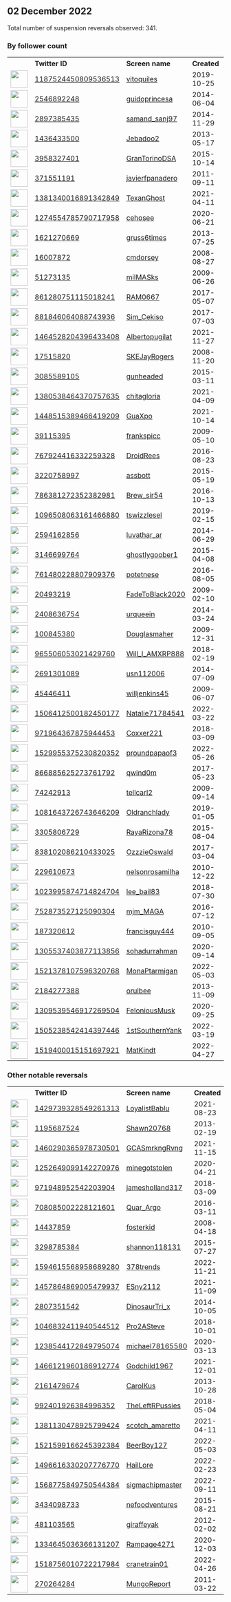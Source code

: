 
## 02 December 2022
Total number of suspension reversals observed: 341.

### By follower count
<table><tr><th></th><th align="left">Twitter ID</th><th align="left">Screen name</th>
<th align="left">Created</th><th align="left">Status</th><th align="left">Suspended</th><th align="left">Followers</th>
<tr><td><a href="https://pbs.twimg.com/profile_images/1669518364174082049/9AS_YI6l_normal.jpg"><img src="https://pbs.twimg.com/profile_images/1669518364174082049/9AS_YI6l_normal.jpg" width="40px" height="40px" align="center"/></a></td><td><a href="https://twitter.com/intent/user?user_id=1187524450809536513">1187524450809536513</a></td><td><a href="https://twitter.com/vitoquiles">vitoquiles</a></td><td>2019-10-25</td><td align="center"></td><td>2022-11-25</td><td>112637</td></tr>
<tr><td><a href="https://pbs.twimg.com/profile_images/1585348884183777291/RvC5uYah_normal.jpg"><img src="https://pbs.twimg.com/profile_images/1585348884183777291/RvC5uYah_normal.jpg" width="40px" height="40px" align="center"/></a></td><td><a href="https://twitter.com/intent/user?user_id=2546892248">2546892248</a></td><td><a href="https://twitter.com/guidoprincesa">guidoprincesa</a></td><td>2014-06-04</td><td align="center"></td><td>2022-11-18</td><td>72455</td></tr>
<tr><td><a href="https://pbs.twimg.com/profile_images/1334545091164131331/vS6SvquX_normal.jpg"><img src="https://pbs.twimg.com/profile_images/1334545091164131331/vS6SvquX_normal.jpg" width="40px" height="40px" align="center"/></a></td><td><a href="https://twitter.com/intent/user?user_id=2897385435">2897385435</a></td><td><a href="https://twitter.com/samand_sanj97">samand_sanj97</a></td><td>2014-11-29</td><td align="center"></td><td>2022-10-29</td><td>64886</td></tr>
<tr><td><a href="https://pbs.twimg.com/profile_images/1674001535020277766/4Xz-PRb4_normal.jpg"><img src="https://pbs.twimg.com/profile_images/1674001535020277766/4Xz-PRb4_normal.jpg" width="40px" height="40px" align="center"/></a></td><td><a href="https://twitter.com/intent/user?user_id=1436433500">1436433500</a></td><td><a href="https://twitter.com/Jebadoo2">Jebadoo2</a></td><td>2013-05-17</td><td align="center"></td><td>2022-05-09</td><td>39872</td></tr>
<tr><td><a href="https://pbs.twimg.com/profile_images/1455176736132542468/c5A1JqOf_normal.jpg"><img src="https://pbs.twimg.com/profile_images/1455176736132542468/c5A1JqOf_normal.jpg" width="40px" height="40px" align="center"/></a></td><td><a href="https://twitter.com/intent/user?user_id=3958327401">3958327401</a></td><td><a href="https://twitter.com/GranTorinoDSA">GranTorinoDSA</a></td><td>2015-10-14</td><td align="center"></td><td>2022-09-23</td><td>32152</td></tr>
<tr><td><a href="https://pbs.twimg.com/profile_images/1573305583075303424/3gx7rkzW_normal.jpg"><img src="https://pbs.twimg.com/profile_images/1573305583075303424/3gx7rkzW_normal.jpg" width="40px" height="40px" align="center"/></a></td><td><a href="https://twitter.com/intent/user?user_id=371551191">371551191</a></td><td><a href="https://twitter.com/javierfpanadero">javierfpanadero</a></td><td>2011-09-11</td><td align="center"></td><td>2022-11-28</td><td>25699</td></tr>
<tr><td><a href="https://pbs.twimg.com/profile_images/1616193553750757377/XctYfDzt_normal.jpg"><img src="https://pbs.twimg.com/profile_images/1616193553750757377/XctYfDzt_normal.jpg" width="40px" height="40px" align="center"/></a></td><td><a href="https://twitter.com/intent/user?user_id=1381340016891342849">1381340016891342849</a></td><td><a href="https://twitter.com/TexanGhost">TexanGhost</a></td><td>2021-04-11</td><td align="center"></td><td>2022-11-08</td><td>23255</td></tr>
<tr><td><a href="https://pbs.twimg.com/profile_images/1661024372361134081/QJQzQu5I_normal.jpg"><img src="https://pbs.twimg.com/profile_images/1661024372361134081/QJQzQu5I_normal.jpg" width="40px" height="40px" align="center"/></a></td><td><a href="https://twitter.com/intent/user?user_id=1274554785790717958">1274554785790717958</a></td><td><a href="https://twitter.com/cehosee">cehosee</a></td><td>2020-06-21</td><td align="center"></td><td>2022-11-17</td><td>17808</td></tr>
<tr><td><a href="https://pbs.twimg.com/profile_images/1598705215108161538/x44SgKNh_normal.jpg"><img src="https://pbs.twimg.com/profile_images/1598705215108161538/x44SgKNh_normal.jpg" width="40px" height="40px" align="center"/></a></td><td><a href="https://twitter.com/intent/user?user_id=1621270669">1621270669</a></td><td><a href="https://twitter.com/gruss6times">gruss6times</a></td><td>2013-07-25</td><td align="center"></td><td></td><td>10035</td></tr>
<tr><td><a href="https://pbs.twimg.com/profile_images/1598655518763089920/Q6bHBC9X_normal.jpg"><img src="https://pbs.twimg.com/profile_images/1598655518763089920/Q6bHBC9X_normal.jpg" width="40px" height="40px" align="center"/></a></td><td><a href="https://twitter.com/intent/user?user_id=16007872">16007872</a></td><td><a href="https://twitter.com/cmdorsey">cmdorsey</a></td><td>2008-08-27</td><td align="center"></td><td></td><td>9965</td></tr>
<tr><td><a href="https://pbs.twimg.com/profile_images/1126342267206344705/VopdwgUc_normal.jpg"><img src="https://pbs.twimg.com/profile_images/1126342267206344705/VopdwgUc_normal.jpg" width="40px" height="40px" align="center"/></a></td><td><a href="https://twitter.com/intent/user?user_id=51273135">51273135</a></td><td><a href="https://twitter.com/milMASks">milMASks</a></td><td>2009-06-26</td><td align="center"></td><td></td><td>9250</td></tr>
<tr><td><a href="https://pbs.twimg.com/profile_images/1508665665502289921/D3N5jC9K_normal.jpg"><img src="https://pbs.twimg.com/profile_images/1508665665502289921/D3N5jC9K_normal.jpg" width="40px" height="40px" align="center"/></a></td><td><a href="https://twitter.com/intent/user?user_id=861280751115018241">861280751115018241</a></td><td><a href="https://twitter.com/RAM0667">RAM0667</a></td><td>2017-05-07</td><td align="center"></td><td>2022-10-29</td><td>8587</td></tr>
<tr><td><a href="https://pbs.twimg.com/profile_images/1551660147994497024/F-B3TLzn_normal.jpg"><img src="https://pbs.twimg.com/profile_images/1551660147994497024/F-B3TLzn_normal.jpg" width="40px" height="40px" align="center"/></a></td><td><a href="https://twitter.com/intent/user?user_id=881846064088743936">881846064088743936</a></td><td><a href="https://twitter.com/Sim_Cekiso">Sim_Cekiso</a></td><td>2017-07-03</td><td align="center"></td><td>2022-11-04</td><td>7732</td></tr>
<tr><td><a href="https://pbs.twimg.com/profile_images/1598620599689125888/WkFdlDDR_normal.jpg"><img src="https://pbs.twimg.com/profile_images/1598620599689125888/WkFdlDDR_normal.jpg" width="40px" height="40px" align="center"/></a></td><td><a href="https://twitter.com/intent/user?user_id=1464528204396433408">1464528204396433408</a></td><td><a href="https://twitter.com/Albertopugilat">Albertopugilat</a></td><td>2021-11-27</td><td align="center">🚫</td><td>2022-10-11</td><td>7720</td></tr>
<tr><td><a href="https://pbs.twimg.com/profile_images/1120668346695991296/8SAy03nb_normal.jpg"><img src="https://pbs.twimg.com/profile_images/1120668346695991296/8SAy03nb_normal.jpg" width="40px" height="40px" align="center"/></a></td><td><a href="https://twitter.com/intent/user?user_id=17515820">17515820</a></td><td><a href="https://twitter.com/SKEJayRogers">SKEJayRogers</a></td><td>2008-11-20</td><td align="center"></td><td></td><td>7111</td></tr>
<tr><td><a href="https://pbs.twimg.com/profile_images/1357255746665271296/VTn4scLN_normal.jpg"><img src="https://pbs.twimg.com/profile_images/1357255746665271296/VTn4scLN_normal.jpg" width="40px" height="40px" align="center"/></a></td><td><a href="https://twitter.com/intent/user?user_id=3085589105">3085589105</a></td><td><a href="https://twitter.com/gunheaded">gunheaded</a></td><td>2015-03-11</td><td align="center"></td><td></td><td>6685</td></tr>
<tr><td><a href="https://pbs.twimg.com/profile_images/1607805423104692226/3ASM29yd_normal.png"><img src="https://pbs.twimg.com/profile_images/1607805423104692226/3ASM29yd_normal.png" width="40px" height="40px" align="center"/></a></td><td><a href="https://twitter.com/intent/user?user_id=1380538464370757635">1380538464370757635</a></td><td><a href="https://twitter.com/chitagloria">chitagloria</a></td><td>2021-04-09</td><td align="center">🚫</td><td>2022-11-17</td><td>5117</td></tr>
<tr><td><a href="https://pbs.twimg.com/profile_images/1633394505931182081/ebcnugWQ_normal.jpg"><img src="https://pbs.twimg.com/profile_images/1633394505931182081/ebcnugWQ_normal.jpg" width="40px" height="40px" align="center"/></a></td><td><a href="https://twitter.com/intent/user?user_id=1448515389466419209">1448515389466419209</a></td><td><a href="https://twitter.com/GuaXpo">GuaXpo</a></td><td>2021-10-14</td><td align="center">🚫</td><td>2022-11-17</td><td>4678</td></tr>
<tr><td><a href="https://pbs.twimg.com/profile_images/1251552494863474688/QnKxp5EO_normal.jpg"><img src="https://pbs.twimg.com/profile_images/1251552494863474688/QnKxp5EO_normal.jpg" width="40px" height="40px" align="center"/></a></td><td><a href="https://twitter.com/intent/user?user_id=39115395">39115395</a></td><td><a href="https://twitter.com/frankspicc">frankspicc</a></td><td>2009-05-10</td><td align="center"></td><td></td><td>4575</td></tr>
<tr><td><a href="https://pbs.twimg.com/profile_images/1599257779612655619/eK8rtpn1_normal.jpg"><img src="https://pbs.twimg.com/profile_images/1599257779612655619/eK8rtpn1_normal.jpg" width="40px" height="40px" align="center"/></a></td><td><a href="https://twitter.com/intent/user?user_id=767924416332259328">767924416332259328</a></td><td><a href="https://twitter.com/DroidRees">DroidRees</a></td><td>2016-08-23</td><td align="center">🚫</td><td></td><td>4310</td></tr>
<tr><td><a href="https://pbs.twimg.com/profile_images/727329092157214724/LrjGK2TP_normal.jpg"><img src="https://pbs.twimg.com/profile_images/727329092157214724/LrjGK2TP_normal.jpg" width="40px" height="40px" align="center"/></a></td><td><a href="https://twitter.com/intent/user?user_id=3220758997">3220758997</a></td><td><a href="https://twitter.com/assbott">assbott</a></td><td>2015-05-19</td><td align="center"></td><td></td><td>3838</td></tr>
<tr><td><a href="https://pbs.twimg.com/profile_images/1628852274561945600/-GK55e3I_normal.jpg"><img src="https://pbs.twimg.com/profile_images/1628852274561945600/-GK55e3I_normal.jpg" width="40px" height="40px" align="center"/></a></td><td><a href="https://twitter.com/intent/user?user_id=786381272352382981">786381272352382981</a></td><td><a href="https://twitter.com/Brew_sir54">Brew_sir54</a></td><td>2016-10-13</td><td align="center"></td><td></td><td>3606</td></tr>
<tr><td><a href="https://pbs.twimg.com/profile_images/1598843429055709185/eujxezBc_normal.jpg"><img src="https://pbs.twimg.com/profile_images/1598843429055709185/eujxezBc_normal.jpg" width="40px" height="40px" align="center"/></a></td><td><a href="https://twitter.com/intent/user?user_id=1096508063161466880">1096508063161466880</a></td><td><a href="https://twitter.com/tswizzlesel">tswizzlesel</a></td><td>2019-02-15</td><td align="center"></td><td></td><td>3360</td></tr>
<tr><td><a href="https://pbs.twimg.com/profile_images/1585019021015281664/fdfXtRP__normal.jpg"><img src="https://pbs.twimg.com/profile_images/1585019021015281664/fdfXtRP__normal.jpg" width="40px" height="40px" align="center"/></a></td><td><a href="https://twitter.com/intent/user?user_id=2594162856">2594162856</a></td><td><a href="https://twitter.com/luvathar_ar">luvathar_ar</a></td><td>2014-06-29</td><td align="center">🔒</td><td>2022-11-08</td><td>3043</td></tr>
<tr><td><a href="https://pbs.twimg.com/profile_images/1633847624766746630/hX9es5Uh_normal.jpg"><img src="https://pbs.twimg.com/profile_images/1633847624766746630/hX9es5Uh_normal.jpg" width="40px" height="40px" align="center"/></a></td><td><a href="https://twitter.com/intent/user?user_id=3146699764">3146699764</a></td><td><a href="https://twitter.com/ghostlygoober1">ghostlygoober1</a></td><td>2015-04-08</td><td align="center">🔒</td><td></td><td>2742</td></tr>
<tr><td><a href="https://pbs.twimg.com/profile_images/1332977296907657216/cNyH77q4_normal.jpg"><img src="https://pbs.twimg.com/profile_images/1332977296907657216/cNyH77q4_normal.jpg" width="40px" height="40px" align="center"/></a></td><td><a href="https://twitter.com/intent/user?user_id=761480228807909376">761480228807909376</a></td><td><a href="https://twitter.com/potetnese">potetnese</a></td><td>2016-08-05</td><td align="center"></td><td></td><td>2626</td></tr>
<tr><td><a href="https://pbs.twimg.com/profile_images/1232517354224930816/LEuR2lCY_normal.jpg"><img src="https://pbs.twimg.com/profile_images/1232517354224930816/LEuR2lCY_normal.jpg" width="40px" height="40px" align="center"/></a></td><td><a href="https://twitter.com/intent/user?user_id=20493219">20493219</a></td><td><a href="https://twitter.com/FadeToBlack2020">FadeToBlack2020</a></td><td>2009-02-10</td><td align="center"></td><td></td><td>2573</td></tr>
<tr><td><a href="https://pbs.twimg.com/profile_images/1626812120506720257/NYJLsx1Q_normal.jpg"><img src="https://pbs.twimg.com/profile_images/1626812120506720257/NYJLsx1Q_normal.jpg" width="40px" height="40px" align="center"/></a></td><td><a href="https://twitter.com/intent/user?user_id=2408636754">2408636754</a></td><td><a href="https://twitter.com/urqueein">urqueein</a></td><td>2014-03-24</td><td align="center">🚫</td><td>2022-11-20</td><td>2497</td></tr>
<tr><td><a href="https://pbs.twimg.com/profile_images/804257995232251904/sG-PHFdg_normal.jpg"><img src="https://pbs.twimg.com/profile_images/804257995232251904/sG-PHFdg_normal.jpg" width="40px" height="40px" align="center"/></a></td><td><a href="https://twitter.com/intent/user?user_id=100845380">100845380</a></td><td><a href="https://twitter.com/Douglasmaher">Douglasmaher</a></td><td>2009-12-31</td><td align="center"></td><td></td><td>2478</td></tr>
<tr><td><a href="https://pbs.twimg.com/profile_images/1660450020368482305/aAVcvNo1_normal.jpg"><img src="https://pbs.twimg.com/profile_images/1660450020368482305/aAVcvNo1_normal.jpg" width="40px" height="40px" align="center"/></a></td><td><a href="https://twitter.com/intent/user?user_id=965506053021429760">965506053021429760</a></td><td><a href="https://twitter.com/Will_I_AMXRP888">Will_I_AMXRP888</a></td><td>2018-02-19</td><td align="center"></td><td></td><td>2391</td></tr>
<tr><td><a href="https://pbs.twimg.com/profile_images/565508498721886208/JvaivApY_normal.jpeg"><img src="https://pbs.twimg.com/profile_images/565508498721886208/JvaivApY_normal.jpeg" width="40px" height="40px" align="center"/></a></td><td><a href="https://twitter.com/intent/user?user_id=2691301089">2691301089</a></td><td><a href="https://twitter.com/usn112006">usn112006</a></td><td>2014-07-09</td><td align="center"></td><td></td><td>2314</td></tr>
<tr><td><a href="https://pbs.twimg.com/profile_images/1160083140062470146/H7ipSbjh_normal.jpg"><img src="https://pbs.twimg.com/profile_images/1160083140062470146/H7ipSbjh_normal.jpg" width="40px" height="40px" align="center"/></a></td><td><a href="https://twitter.com/intent/user?user_id=45446411">45446411</a></td><td><a href="https://twitter.com/willjenkins45">willjenkins45</a></td><td>2009-06-07</td><td align="center"></td><td></td><td>2273</td></tr>
<tr><td><a href="https://pbs.twimg.com/profile_images/1616236167481151488/iFK_wYWw_normal.jpg"><img src="https://pbs.twimg.com/profile_images/1616236167481151488/iFK_wYWw_normal.jpg" width="40px" height="40px" align="center"/></a></td><td><a href="https://twitter.com/intent/user?user_id=1506412500182450177">1506412500182450177</a></td><td><a href="https://twitter.com/Natalie71784541">Natalie71784541</a></td><td>2022-03-22</td><td align="center">👋</td><td>2022-10-20</td><td>2243</td></tr>
<tr><td><a href="https://pbs.twimg.com/profile_images/1671056532635779072/vDr4PFv-_normal.jpg"><img src="https://pbs.twimg.com/profile_images/1671056532635779072/vDr4PFv-_normal.jpg" width="40px" height="40px" align="center"/></a></td><td><a href="https://twitter.com/intent/user?user_id=971964367875944453">971964367875944453</a></td><td><a href="https://twitter.com/Coxxer221">Coxxer221</a></td><td>2018-03-09</td><td align="center"></td><td></td><td>1996</td></tr>
<tr><td><a href="https://pbs.twimg.com/profile_images/1673798745753022464/BYyiOlq3_normal.jpg"><img src="https://pbs.twimg.com/profile_images/1673798745753022464/BYyiOlq3_normal.jpg" width="40px" height="40px" align="center"/></a></td><td><a href="https://twitter.com/intent/user?user_id=1529955375230820352">1529955375230820352</a></td><td><a href="https://twitter.com/proundpapaof3">proundpapaof3</a></td><td>2022-05-26</td><td align="center"></td><td>2022-10-23</td><td>1902</td></tr>
<tr><td><a href="https://pbs.twimg.com/profile_images/1633809687211839493/66C2tWjR_normal.jpg"><img src="https://pbs.twimg.com/profile_images/1633809687211839493/66C2tWjR_normal.jpg" width="40px" height="40px" align="center"/></a></td><td><a href="https://twitter.com/intent/user?user_id=866885625273761792">866885625273761792</a></td><td><a href="https://twitter.com/qwind0m">qwind0m</a></td><td>2017-05-23</td><td align="center">🔒🚫</td><td>2022-11-20</td><td>1774</td></tr>
<tr><td><a href="https://pbs.twimg.com/profile_images/1244866634889801728/uPrhIcvA_normal.jpg"><img src="https://pbs.twimg.com/profile_images/1244866634889801728/uPrhIcvA_normal.jpg" width="40px" height="40px" align="center"/></a></td><td><a href="https://twitter.com/intent/user?user_id=74242913">74242913</a></td><td><a href="https://twitter.com/tellcarl2">tellcarl2</a></td><td>2009-09-14</td><td align="center"></td><td>2022-10-27</td><td>1769</td></tr>
<tr><td><a href="https://pbs.twimg.com/profile_images/1114675410921353216/AvLnBeNK_normal.jpg"><img src="https://pbs.twimg.com/profile_images/1114675410921353216/AvLnBeNK_normal.jpg" width="40px" height="40px" align="center"/></a></td><td><a href="https://twitter.com/intent/user?user_id=1081643726743646209">1081643726743646209</a></td><td><a href="https://twitter.com/Oldranchlady">Oldranchlady</a></td><td>2019-01-05</td><td align="center">🚫</td><td></td><td>1749</td></tr>
<tr><td><a href="https://pbs.twimg.com/profile_images/1623902765536940034/J0FdyL9b_normal.jpg"><img src="https://pbs.twimg.com/profile_images/1623902765536940034/J0FdyL9b_normal.jpg" width="40px" height="40px" align="center"/></a></td><td><a href="https://twitter.com/intent/user?user_id=3305806729">3305806729</a></td><td><a href="https://twitter.com/RayaRizona78">RayaRizona78</a></td><td>2015-08-04</td><td align="center"></td><td></td><td>1695</td></tr>
<tr><td><a href="https://pbs.twimg.com/profile_images/1598690124778377217/xMemHpgR_normal.jpg"><img src="https://pbs.twimg.com/profile_images/1598690124778377217/xMemHpgR_normal.jpg" width="40px" height="40px" align="center"/></a></td><td><a href="https://twitter.com/intent/user?user_id=838102086210433025">838102086210433025</a></td><td><a href="https://twitter.com/OzzzieOswald">OzzzieOswald</a></td><td>2017-03-04</td><td align="center"></td><td></td><td>1648</td></tr>
<tr><td><a href="https://pbs.twimg.com/profile_images/1454205667561070592/x6x54p_3_normal.jpg"><img src="https://pbs.twimg.com/profile_images/1454205667561070592/x6x54p_3_normal.jpg" width="40px" height="40px" align="center"/></a></td><td><a href="https://twitter.com/intent/user?user_id=229610673">229610673</a></td><td><a href="https://twitter.com/nelsonrosamilha">nelsonrosamilha</a></td><td>2010-12-22</td><td align="center"></td><td>2022-07-03</td><td>1645</td></tr>
<tr><td><a href="https://pbs.twimg.com/profile_images/1660685087845826565/QDu-UwZ-_normal.jpg"><img src="https://pbs.twimg.com/profile_images/1660685087845826565/QDu-UwZ-_normal.jpg" width="40px" height="40px" align="center"/></a></td><td><a href="https://twitter.com/intent/user?user_id=1023995874714824704">1023995874714824704</a></td><td><a href="https://twitter.com/lee_bail83">lee_bail83</a></td><td>2018-07-30</td><td align="center"></td><td>2022-11-07</td><td>1626</td></tr>
<tr><td><a href="https://pbs.twimg.com/profile_images/824275260505817088/boMmcQO7_normal.jpg"><img src="https://pbs.twimg.com/profile_images/824275260505817088/boMmcQO7_normal.jpg" width="40px" height="40px" align="center"/></a></td><td><a href="https://twitter.com/intent/user?user_id=752873527125090304">752873527125090304</a></td><td><a href="https://twitter.com/mjm_MAGA">mjm_MAGA</a></td><td>2016-07-12</td><td align="center"></td><td></td><td>1599</td></tr>
<tr><td><a href="https://pbs.twimg.com/profile_images/1660508039873548289/ra56Q2JK_normal.jpg"><img src="https://pbs.twimg.com/profile_images/1660508039873548289/ra56Q2JK_normal.jpg" width="40px" height="40px" align="center"/></a></td><td><a href="https://twitter.com/intent/user?user_id=187320612">187320612</a></td><td><a href="https://twitter.com/francisguy444">francisguy444</a></td><td>2010-09-05</td><td align="center"></td><td>2022-07-17</td><td>1540</td></tr>
<tr><td><a href="https://pbs.twimg.com/profile_images/1372423878765539333/SMq9VgK4_normal.jpg"><img src="https://pbs.twimg.com/profile_images/1372423878765539333/SMq9VgK4_normal.jpg" width="40px" height="40px" align="center"/></a></td><td><a href="https://twitter.com/intent/user?user_id=1305537403877113856">1305537403877113856</a></td><td><a href="https://twitter.com/sohadurrahman">sohadurrahman</a></td><td>2020-09-14</td><td align="center"></td><td>2022-10-29</td><td>1512</td></tr>
<tr><td><a href="https://pbs.twimg.com/profile_images/1521379129454579712/mxZNgZCq_normal.jpg"><img src="https://pbs.twimg.com/profile_images/1521379129454579712/mxZNgZCq_normal.jpg" width="40px" height="40px" align="center"/></a></td><td><a href="https://twitter.com/intent/user?user_id=1521378107596320768">1521378107596320768</a></td><td><a href="https://twitter.com/MonaPtarmigan">MonaPtarmigan</a></td><td>2022-05-03</td><td align="center"></td><td>2022-10-20</td><td>1509</td></tr>
<tr><td><a href="https://pbs.twimg.com/profile_images/1589532182879432704/pznMAOR3_normal.jpg"><img src="https://pbs.twimg.com/profile_images/1589532182879432704/pznMAOR3_normal.jpg" width="40px" height="40px" align="center"/></a></td><td><a href="https://twitter.com/intent/user?user_id=2184277388">2184277388</a></td><td><a href="https://twitter.com/orulbee">orulbee</a></td><td>2013-11-09</td><td align="center">🚫</td><td>2022-11-17</td><td>1500</td></tr>
<tr><td><a href="https://pbs.twimg.com/profile_images/1597418671953285120/KIMOVcit_normal.jpg"><img src="https://pbs.twimg.com/profile_images/1597418671953285120/KIMOVcit_normal.jpg" width="40px" height="40px" align="center"/></a></td><td><a href="https://twitter.com/intent/user?user_id=1309539546917269504">1309539546917269504</a></td><td><a href="https://twitter.com/FeloniousMusk">FeloniousMusk</a></td><td>2020-09-25</td><td align="center"></td><td>2022-11-08</td><td>1484</td></tr>
<tr><td><a href="https://pbs.twimg.com/profile_images/1505239399050665987/Jx-2j_nd_normal.jpg"><img src="https://pbs.twimg.com/profile_images/1505239399050665987/Jx-2j_nd_normal.jpg" width="40px" height="40px" align="center"/></a></td><td><a href="https://twitter.com/intent/user?user_id=1505238542414397446">1505238542414397446</a></td><td><a href="https://twitter.com/1stSouthernYank">1stSouthernYank</a></td><td>2022-03-19</td><td align="center"></td><td>2022-06-09</td><td>1452</td></tr>
<tr><td><a href="https://pbs.twimg.com/profile_images/1519408703174320130/zuOzZo89_normal.jpg"><img src="https://pbs.twimg.com/profile_images/1519408703174320130/zuOzZo89_normal.jpg" width="40px" height="40px" align="center"/></a></td><td><a href="https://twitter.com/intent/user?user_id=1519400015151697921">1519400015151697921</a></td><td><a href="https://twitter.com/MatKindt">MatKindt</a></td><td>2022-04-27</td><td align="center">🚫</td><td>2022-09-22</td><td>1420</td></tr>
</table>

### Other notable reversals
<table><tr><th></th><th align="left">Twitter ID</th><th align="left">Screen name</th>
<th align="left">Created</th><th align="left">Status</th><th align="left">Suspended</th><th align="left">Followers</th>
<tr><td><a href="https://pbs.twimg.com/profile_images/1666105598696652800/C-4iUreh_normal.jpg"><img src="https://pbs.twimg.com/profile_images/1666105598696652800/C-4iUreh_normal.jpg" width="40px" height="40px" align="center"/></a></td><td><a href="https://twitter.com/intent/user?user_id=1429739328549261313">1429739328549261313</a></td><td><a href="https://twitter.com/LoyalistBablu">LoyalistBablu</a></td><td>2021-08-23</td><td align="center"></td><td>2022-11-08</td><td>380</td></tr>
<tr><td><a href="https://pbs.twimg.com/profile_images/378800000398095711/fd0361369718a379381a73eaeb103ab5_normal.jpeg"><img src="https://pbs.twimg.com/profile_images/378800000398095711/fd0361369718a379381a73eaeb103ab5_normal.jpeg" width="40px" height="40px" align="center"/></a></td><td><a href="https://twitter.com/intent/user?user_id=1195687524">1195687524</a></td><td><a href="https://twitter.com/Shawn20768">Shawn20768</a></td><td>2013-02-19</td><td align="center"></td><td>2022-12-01</td><td>1035</td></tr>
<tr><td><a href="https://pbs.twimg.com/profile_images/1598740340776865814/WCchLlwE_normal.jpg"><img src="https://pbs.twimg.com/profile_images/1598740340776865814/WCchLlwE_normal.jpg" width="40px" height="40px" align="center"/></a></td><td><a href="https://twitter.com/intent/user?user_id=1460290365978730501">1460290365978730501</a></td><td><a href="https://twitter.com/GCASmrkngRvng">GCASmrkngRvng</a></td><td>2021-11-15</td><td align="center"></td><td>2022-09-28</td><td>892</td></tr>
<tr><td><a href="https://pbs.twimg.com/profile_images/1614417759282003969/fnnRc8Xa_normal.jpg"><img src="https://pbs.twimg.com/profile_images/1614417759282003969/fnnRc8Xa_normal.jpg" width="40px" height="40px" align="center"/></a></td><td><a href="https://twitter.com/intent/user?user_id=1252649099142270976">1252649099142270976</a></td><td><a href="https://twitter.com/minegotstolen">minegotstolen</a></td><td>2020-04-21</td><td align="center"></td><td>2022-11-08</td><td>580</td></tr>
<tr><td><a href="https://pbs.twimg.com/profile_images/1599642746305789954/8A-vkxX5_normal.jpg"><img src="https://pbs.twimg.com/profile_images/1599642746305789954/8A-vkxX5_normal.jpg" width="40px" height="40px" align="center"/></a></td><td><a href="https://twitter.com/intent/user?user_id=971948952542203904">971948952542203904</a></td><td><a href="https://twitter.com/jamesholland317">jamesholland317</a></td><td>2018-03-09</td><td align="center">👋</td><td>2022-10-29</td><td>1</td></tr>
<tr><td><a href="https://pbs.twimg.com/profile_images/1547222010371215360/_ZCABP6A_normal.jpg"><img src="https://pbs.twimg.com/profile_images/1547222010371215360/_ZCABP6A_normal.jpg" width="40px" height="40px" align="center"/></a></td><td><a href="https://twitter.com/intent/user?user_id=708085002228121601">708085002228121601</a></td><td><a href="https://twitter.com/Quar_Argo">Quar_Argo</a></td><td>2016-03-11</td><td align="center">👋</td><td>2022-07-16</td><td>184</td></tr>
<tr><td><a href="https://pbs.twimg.com/profile_images/1282477726990053378/nuEUTkzq_normal.jpg"><img src="https://pbs.twimg.com/profile_images/1282477726990053378/nuEUTkzq_normal.jpg" width="40px" height="40px" align="center"/></a></td><td><a href="https://twitter.com/intent/user?user_id=14437859">14437859</a></td><td><a href="https://twitter.com/fosterkid">fosterkid</a></td><td>2008-04-18</td><td align="center">🔒</td><td>2022-11-30</td><td>89</td></tr>
<tr><td><a href="https://pbs.twimg.com/profile_images/1293927772058984448/DYXbi861_normal.jpg"><img src="https://pbs.twimg.com/profile_images/1293927772058984448/DYXbi861_normal.jpg" width="40px" height="40px" align="center"/></a></td><td><a href="https://twitter.com/intent/user?user_id=3298785384">3298785384</a></td><td><a href="https://twitter.com/shannon118131">shannon118131</a></td><td>2015-07-27</td><td align="center"></td><td>2022-10-29</td><td>1089</td></tr>
<tr><td><a href="https://pbs.twimg.com/profile_images/1594619543468507138/FERsV8YW_normal.jpg"><img src="https://pbs.twimg.com/profile_images/1594619543468507138/FERsV8YW_normal.jpg" width="40px" height="40px" align="center"/></a></td><td><a href="https://twitter.com/intent/user?user_id=1594615568958689280">1594615568958689280</a></td><td><a href="https://twitter.com/378trends">378trends</a></td><td>2022-11-21</td><td align="center"></td><td>2022-11-27</td><td>52</td></tr>
<tr><td><a href="https://pbs.twimg.com/profile_images/1457889258891628555/3z6qMeow_normal.jpg"><img src="https://pbs.twimg.com/profile_images/1457889258891628555/3z6qMeow_normal.jpg" width="40px" height="40px" align="center"/></a></td><td><a href="https://twitter.com/intent/user?user_id=1457864869005479937">1457864869005479937</a></td><td><a href="https://twitter.com/ESny2112">ESny2112</a></td><td>2021-11-09</td><td align="center"></td><td>2022-11-08</td><td>15</td></tr>
<tr><td><a href="https://pbs.twimg.com/profile_images/518710585697894401/KOn57Yu5_normal.jpeg"><img src="https://pbs.twimg.com/profile_images/518710585697894401/KOn57Yu5_normal.jpeg" width="40px" height="40px" align="center"/></a></td><td><a href="https://twitter.com/intent/user?user_id=2807351542">2807351542</a></td><td><a href="https://twitter.com/DinosaurTri_x">DinosaurTri_x</a></td><td>2014-10-05</td><td align="center">🚫</td><td>2022-11-07</td><td>499</td></tr>
<tr><td><a href="https://pbs.twimg.com/profile_images/1579921382908928000/37rYRsOe_normal.jpg"><img src="https://pbs.twimg.com/profile_images/1579921382908928000/37rYRsOe_normal.jpg" width="40px" height="40px" align="center"/></a></td><td><a href="https://twitter.com/intent/user?user_id=1046832411940544512">1046832411940544512</a></td><td><a href="https://twitter.com/Pro2ASteve">Pro2ASteve</a></td><td>2018-10-01</td><td align="center">🚫</td><td>2022-11-09</td><td>459</td></tr>
<tr><td><a href="https://pbs.twimg.com/profile_images/1519044320300572673/MNxybtHY_normal.jpg"><img src="https://pbs.twimg.com/profile_images/1519044320300572673/MNxybtHY_normal.jpg" width="40px" height="40px" align="center"/></a></td><td><a href="https://twitter.com/intent/user?user_id=1238544172849795074">1238544172849795074</a></td><td><a href="https://twitter.com/michael78165580">michael78165580</a></td><td>2020-03-13</td><td align="center"></td><td>2022-10-20</td><td>314</td></tr>
<tr><td><a href="https://pbs.twimg.com/profile_images/1610785024814481408/tLyqeKc-_normal.jpg"><img src="https://pbs.twimg.com/profile_images/1610785024814481408/tLyqeKc-_normal.jpg" width="40px" height="40px" align="center"/></a></td><td><a href="https://twitter.com/intent/user?user_id=1466121960186912774">1466121960186912774</a></td><td><a href="https://twitter.com/Godchild1967">Godchild1967</a></td><td>2021-12-01</td><td align="center"></td><td>2022-11-08</td><td>1045</td></tr>
<tr><td><a href="https://pbs.twimg.com/profile_images/473815287729364994/Fz6wFT2l_normal.jpeg"><img src="https://pbs.twimg.com/profile_images/473815287729364994/Fz6wFT2l_normal.jpeg" width="40px" height="40px" align="center"/></a></td><td><a href="https://twitter.com/intent/user?user_id=2161479674">2161479674</a></td><td><a href="https://twitter.com/CarolKus">CarolKus</a></td><td>2013-10-28</td><td align="center"></td><td>2022-11-30</td><td>203</td></tr>
<tr><td><a href="https://pbs.twimg.com/profile_images/1639764377799630849/cFaJKWUB_normal.jpg"><img src="https://pbs.twimg.com/profile_images/1639764377799630849/cFaJKWUB_normal.jpg" width="40px" height="40px" align="center"/></a></td><td><a href="https://twitter.com/intent/user?user_id=992401926384996352">992401926384996352</a></td><td><a href="https://twitter.com/TheLeftRPussies">TheLeftRPussies</a></td><td>2018-05-04</td><td align="center"></td><td>2022-11-08</td><td>321</td></tr>
<tr><td><a href="https://pbs.twimg.com/profile_images/1655211199141650436/BRL2B7nL_normal.jpg"><img src="https://pbs.twimg.com/profile_images/1655211199141650436/BRL2B7nL_normal.jpg" width="40px" height="40px" align="center"/></a></td><td><a href="https://twitter.com/intent/user?user_id=1381130478925799424">1381130478925799424</a></td><td><a href="https://twitter.com/scotch_amaretto">scotch_amaretto</a></td><td>2021-04-11</td><td align="center"></td><td>2022-10-26</td><td>791</td></tr>
<tr><td><a href="https://pbs.twimg.com/profile_images/1521971833238704133/yGYgWWbY_normal.jpg"><img src="https://pbs.twimg.com/profile_images/1521971833238704133/yGYgWWbY_normal.jpg" width="40px" height="40px" align="center"/></a></td><td><a href="https://twitter.com/intent/user?user_id=1521599166245392384">1521599166245392384</a></td><td><a href="https://twitter.com/BeerBoy127">BeerBoy127</a></td><td>2022-05-03</td><td align="center"></td><td>2022-10-19</td><td>182</td></tr>
<tr><td><a href="https://pbs.twimg.com/profile_images/1568657577097175042/xwozRAhu_normal.jpg"><img src="https://pbs.twimg.com/profile_images/1568657577097175042/xwozRAhu_normal.jpg" width="40px" height="40px" align="center"/></a></td><td><a href="https://twitter.com/intent/user?user_id=1496616330207776770">1496616330207776770</a></td><td><a href="https://twitter.com/HailLore">HailLore</a></td><td>2022-02-23</td><td align="center"></td><td>2022-11-22</td><td>501</td></tr>
<tr><td><a href="https://pbs.twimg.com/profile_images/1569135918442848261/BMZZ31Z9_normal.jpg"><img src="https://pbs.twimg.com/profile_images/1569135918442848261/BMZZ31Z9_normal.jpg" width="40px" height="40px" align="center"/></a></td><td><a href="https://twitter.com/intent/user?user_id=1568775849750544384">1568775849750544384</a></td><td><a href="https://twitter.com/sigmachipmaster">sigmachipmaster</a></td><td>2022-09-11</td><td align="center">🚫</td><td>2022-11-14</td><td>6</td></tr>
<tr><td><a href="https://pbs.twimg.com/profile_images/1384651710870790144/Ejy6vnWZ_normal.jpg"><img src="https://pbs.twimg.com/profile_images/1384651710870790144/Ejy6vnWZ_normal.jpg" width="40px" height="40px" align="center"/></a></td><td><a href="https://twitter.com/intent/user?user_id=3434098733">3434098733</a></td><td><a href="https://twitter.com/nefoodventures">nefoodventures</a></td><td>2015-08-21</td><td align="center"></td><td>2022-09-12</td><td>65</td></tr>
<tr><td><a href="https://abs.twimg.com/sticky/default_profile_images/default_profile_normal.png"><img src="https://abs.twimg.com/sticky/default_profile_images/default_profile_normal.png" width="40px" height="40px" align="center"/></a></td><td><a href="https://twitter.com/intent/user?user_id=481103565">481103565</a></td><td><a href="https://twitter.com/giraffeyak">giraffeyak</a></td><td>2012-02-02</td><td align="center"></td><td>2022-12-02</td><td>27</td></tr>
<tr><td><a href="https://pbs.twimg.com/profile_images/1584729931807969287/Bu0aXXTR_normal.jpg"><img src="https://pbs.twimg.com/profile_images/1584729931807969287/Bu0aXXTR_normal.jpg" width="40px" height="40px" align="center"/></a></td><td><a href="https://twitter.com/intent/user?user_id=1334645036366131207">1334645036366131207</a></td><td><a href="https://twitter.com/Rampage4271">Rampage4271</a></td><td>2020-12-03</td><td align="center"></td><td>2022-10-27</td><td>161</td></tr>
<tr><td><a href="https://pbs.twimg.com/profile_images/1518756120587816961/xO0Posbt_normal.jpg"><img src="https://pbs.twimg.com/profile_images/1518756120587816961/xO0Posbt_normal.jpg" width="40px" height="40px" align="center"/></a></td><td><a href="https://twitter.com/intent/user?user_id=1518756010722217984">1518756010722217984</a></td><td><a href="https://twitter.com/cranetrain01">cranetrain01</a></td><td>2022-04-26</td><td align="center"></td><td>2022-10-20</td><td>272</td></tr>
<tr><td><a href="https://pbs.twimg.com/profile_images/1631378323287711763/XNefsjwA_normal.jpg"><img src="https://pbs.twimg.com/profile_images/1631378323287711763/XNefsjwA_normal.jpg" width="40px" height="40px" align="center"/></a></td><td><a href="https://twitter.com/intent/user?user_id=270264284">270264284</a></td><td><a href="https://twitter.com/MungoReport">MungoReport</a></td><td>2011-03-22</td><td align="center"></td><td>2022-12-01</td><td>2</td></tr>
</table>
